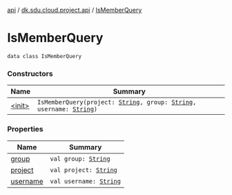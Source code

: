 [api](../../index.md) / [dk.sdu.cloud.project.api](../index.md) / [IsMemberQuery](./index.md)

# IsMemberQuery

`data class IsMemberQuery`

### Constructors

| Name | Summary |
|---|---|
| [&lt;init&gt;](-init-.md) | `IsMemberQuery(project: `[`String`](https://kotlinlang.org/api/latest/jvm/stdlib/kotlin/-string/index.html)`, group: `[`String`](https://kotlinlang.org/api/latest/jvm/stdlib/kotlin/-string/index.html)`, username: `[`String`](https://kotlinlang.org/api/latest/jvm/stdlib/kotlin/-string/index.html)`)` |

### Properties

| Name | Summary |
|---|---|
| [group](group.md) | `val group: `[`String`](https://kotlinlang.org/api/latest/jvm/stdlib/kotlin/-string/index.html) |
| [project](project.md) | `val project: `[`String`](https://kotlinlang.org/api/latest/jvm/stdlib/kotlin/-string/index.html) |
| [username](username.md) | `val username: `[`String`](https://kotlinlang.org/api/latest/jvm/stdlib/kotlin/-string/index.html) |
